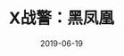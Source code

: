 ---
title: 'X战警：黑凤凰'
date: '2019-06-19'
price: '30.00'
theaters: ['美嘉欢乐影城中关村店']
seat: ['4-9']
remark: ['3D']
---